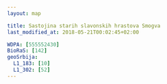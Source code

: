 ```yaml
---
layout: map

title: Sastojina starih slavonskih hrastova Smogva
last_modified_at: 2018-05-21T00:02:45+02:00

WDPA: [555552430]
BioRaS: [142]
geoSrbija:
  L1_183: [10]
  L1_302: [52]
---
```

